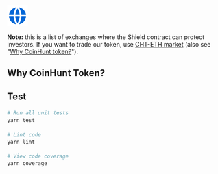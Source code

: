 [![Website](./img/global-fill.svg?raw=true&sanitize=true "Open website")](http://shieldfinance.net/)

**Note:** this is a list of exchanges where the Shield contract can protect investors. If you want to trade our token, use [CHT-ETH market](https://info.uniswap.org/token/0xa7e6b2ce535b83e82ab598e9e432705f8d7ce929) (also see "[Why CoinHunt token?](#why-coinhunt-token)").

## Why CoinHunt Token?


## Test

``` bash
# Run all unit tests
yarn test

# Lint code
yarn lint

# View code coverage
yarn coverage
```

